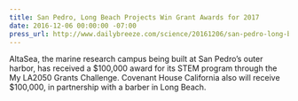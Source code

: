 ```yaml
---
title: San Pedro, Long Beach Projects Win Grant Awards for 2017
date: 2016-12-06 00:00:00 -07:00
press_url: http://www.dailybreeze.com/science/20161206/san-pedro-long-beach-projects-win-grant-awards-for-2017
---
```


AltaSea, the marine research campus being built at San Pedro’s outer harbor, has received a $100,000 award for its STEM program through the My LA2050 Grants Challenge. Covenant House California also will receive $100,000, in partnership with a barber in Long Beach.
